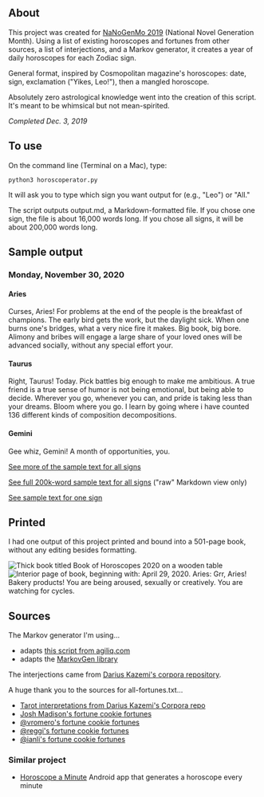 ## About 

This project was created for [NaNoGenMo 2019](https://github.com/nanogenmo/2019) (National Novel Generation Month). Using a list of existing horoscopes and fortunes from other sources, a list of interjections, and a Markov generator, it creates a year of daily horoscopes for each Zodiac sign. 

General format, inspired by Cosmopolitan magazine's horoscopes: date, sign, exclamation ("Yikes, Leo!"), then a mangled horoscope. 

Absolutely zero astrological knowledge went into the creation of this script. It's meant to be whimsical but not mean-spirited.

*Completed Dec. 3, 2019*

## To use 

On the command line (Terminal on a Mac), type: 

```
python3 horoscoperator.py
```

It will ask you to type which sign you want output for (e.g., "Leo") or "All."

The script outputs output.md, a Markdown-formatted file. If you chose one sign, the file is about 16,000 words long. If you chose all signs, it will be about 200,000 words long.

## Sample output  

### Monday, November 30, 2020

#### Aries

Curses, Aries! For problems at the end of the people is the breakfast of champions. The early bird gets the work, but the daylight sick. When one burns one's bridges, what a very nice fire it makes. Big book, big bore. Alimony and bribes will engage a large share of your loved ones will be advanced socially, without any special effort your.

#### Taurus

Right, Taurus! Today. Pick battles big enough to make me ambitious. A true friend is a true sense of humor is not being emotional, but being able to decide. Wherever you go, whenever you can, and pride is taking less than your dreams. Bloom where you go. I learn by going where i have counted 136 different kinds of composition decompositions.

#### Gemini

Gee whiz, Gemini! A month of opportunities, you.

[See more of the sample text for all signs](https://github.com/robincamille/nanogenmo2019/blob/master/sample-output_all.md)

[See full 200k-word sample text for all signs](https://raw.githubusercontent.com/robincamille/nanogenmo2019/master/sample-output_all-signs_full.md) ("raw" Markdown view only)

[See sample text for one sign](https://github.com/robincamille/nanogenmo2019/blob/master/sample-output_leo.md)

## Printed

I had one output of this project printed and bound into a 501-page book, without any editing besides formatting.

<img src="http://robincamille.com/assets/nanogenmo2019-printed1.jpg" alt="Thick book titled Book of Horoscopes 2020 on a wooden table" /> 
<img src="http://robincamille.com/assets/nanogenmo2019-printed2.jpg" alt="Interior page of book, beginning with: April 29, 2020. Aries: Grr, Aries! Bakery products! You are being aroused, sexually or creatively. You are watching for cycles." />

## Sources

The Markov generator I'm using...
- adapts [this script from agiliq.com](http://agiliq.com/blog/2009/06/generating-pseudo-random-text-with-markov-chains-u/)
- adapts the [MarkovGen library](https://github.com/mattspitz/markovge)

The interjections came from [Darius Kazemi's corpora repository](https://github.com/dariusk/corpora/blob/master/data/words/interjections.json).

A huge thank you to the sources for all-fortunes.txt...
- [Tarot interpretations from Darius Kazemi's Corpora repo](https://github.com/dariusk/corpora/blob/master/data/divination/tarot_interpretations.json)
- [Josh Madison's fortune cookie fortunes](https://joshmadison.com/2008/04/20/fortune-cookie-fortunes/)
- [@vromero's fortune cookie fortunes](https://github.com/vromero/fortune-cookies/blob/master/fortunes)
- [@reggi's fortune cookie fortunes](https://github.com/reggi/fortune-cookie/blob/master/fortune-cookies.txt)
- [@ianli's fortune cookie fortunes](https://github.com/ianli/fortune-cookies-galore/blob/master/fortunes.txt)

### Similar project
- [Horoscope a Minute](https://play.google.com/store/apps/details?id=com.volchok.minutehoroscope&hl=en_US) Android app that generates a horoscope every minute

